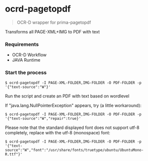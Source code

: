 # ocrd-pagetopdf

> OCR-D wrapper for prima-pagetopdf

Transforms all PAGE-XML+IMG to PDF with text

### Requirements

- OCR-D Workflow
- JAVA Runtime

### Start the process

    $ ocrd-pagetopdf -I PAGE-XML-FOLDER,IMG-FOLDER -O PDF-FOLDER -p '{"text-source":"W"}'

Run the script and create an PDF with text based on wordlevel

If "java.lang.NullPointerException" appears, try (a little workaround):

    $ ocrd-pagetopdf -I PAGE-XML-FOLDER,IMG-FOLDER -O PDF-FOLDER -p '{"text-source":"W","repair":true}'

Please note that the standard displayed font does not support utf-8 completely, replace with the utf-8 (monospace) font:

    $ ocrd-pagetopdf -I PAGE-XML-FOLDER,IMG-FOLDER -O PDF-FOLDER -p '{"text-source":"W","font":"/usr/share/fonts/truetype/ubuntu/UbuntuMono-R.ttf"}'
